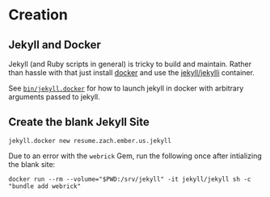 # Creation

## Jekyll and Docker

Jekyll (and Ruby scripts in general) is tricky to build and
maintain. Rather than hassle with that just install
[docker](https://www.docker.com/) and use the
[jekyll/jekylli](https://hub.docker.com/r/jekyll/jekyll/) container.

See [`bin/jekyll.docker`](bin/jekyll.docker) for how to launch jekyll
in docker with arbitrary arguments passed to jekyll.

## Create the blank Jekyll Site
```
jekyll.docker new resume.zach.ember.us.jekyll
```

Due to an error with the `webrick` Gem, run the following once after
intializing the blank site:
```
docker run --rm --volume="$PWD:/srv/jekyll" -it jekyll/jekyll sh -c "bundle add webrick"
```
